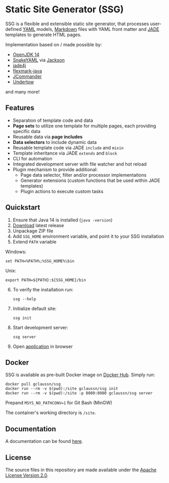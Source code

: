# Static Site Generator (SSG)
SSG is a flexible and extensible static site generator, that processes user-defined [YAML](https://yaml.org/) models, [Markdown](https://spec.commonmark.org/0.28/) files with YAML front matter and [JADE](https://jade-lang.com/) templates to generate HTML pages.

Implementation based on / made possible by:
- [OpenJDK 14](https://openjdk.java.net/projects/jdk/14/)
- [SnakeYAML](https://bitbucket.org/asomov/snakeyaml) via [Jackson](https://github.com/FasterXML/jackson-dataformats-text/tree/master/yaml)
- [jade4j](https://github.com/neuland/jade4j)
- [flexmark-java](https://github.com/vsch/flexmark-java)
- [JCommander](https://jcommander.org/)
- [Undertow](https://github.com/undertow-io/undertow)

and many more!

## Features
- Separation of template code and data
- **Page sets** to utilize one template for multiple pages, each providing specific data
- Reusable data via **page includes**
- **Data selectors** to include dynamic data
- Reusable template code via JADE `include` and `mixin`
- Template inheritance via JADE `extends` and `block`
- CLI for automation
- Integrated development server with file watcher and hot reload
- Plugin mechanism to provide additional:
  - Page data selector, filter and/or processor implementations
  - Generator extensions (custom functions that be used within JADE templates)
  - Plugin actions to execute custom tasks

## Quickstart
1. Ensure that Java 14 is installed (`java -version`)
2. [Download](https://github.com/gclaussn/ssg/releases/latest/download/ssg.zip) latest release
3. Unpackage ZIP file
4. Add `SSG_HOME` environment variable, and point it to your SSG installation
5. Extend `PATH` variable

Windows:

    set PATH=%PATH%;%SSG_HOME%\bin

Unix:

    export PATH=${PATH}:${SSG_HOME}/bin

6. To verify the installation run:

    `ssg --help`

7. Initialize default site:

    `ssg init`

8. Start development server:

    `ssg server`

9. Open [application](http://localhost:8080/app) in browser

## Docker
SSG is available as pre-built Docker image on [Docker Hub](https://hub.docker.com/r/gclaussn/ssg). Simply run:

    docker pull gclaussn/ssg
    docker run --rm -v $(pwd):/site gclaussn/ssg init
    docker run --rm -v $(pwd):/site -p 8080:8080 gclaussn/ssg server

Prepand `MSYS_NO_PATHCONV=1` for Git Bash (MinGW)

The container's working directory is `/site`.

## Documentation
A documentation can be found [here](https://gclaussn.github.io/ssg/).

## License
The source files in this repository are made available under the [Apache License Version 2.0](./LICENSE).

